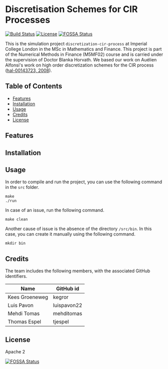 # Discretisation Schemes for CIR Processes
[![Build Status](https://travis-ci.com/tjespel/discretization-schemes-cir-processes.svg?token=H7bzknKpKUjcDxrX949q&branch=master)](https://travis-ci.com/tjespel/discretization-schemes-cir-processes) [![License](https://img.shields.io/badge/License-Apache%202.0-blue.svg)](https://opensource.org/licenses/Apache-2.0) [![FOSSA Status](https://app.fossa.io/api/projects/git%2Bgithub.com%2Ftjespel%2Fdiscretization-cir-processes.svg?type=shield)](https://app.fossa.io/projects/git%2Bgithub.com%2Ftjespel%2Fdiscretization-cir-processes?ref=badge_shield)

This is the simulation project `discretization-cir-process` at Imperial College London in the MSc in Mathematics and Finance. This project is part of the Numerical Methods in Finance (M5MF02) course and is carried under the supervision of Doctor Blanka Horvath. We based our work on Auélien Alfonsi's work on high order discretization schemes for the CIR process ([hal-00143723, 2008](https://hal.archives-ouvertes.fr/hal-00143723/document)).


## Table of Contents

- [Features](#features)
- [Installation](#installation)
- [Usage](#usage)
- [Credits](#credits)
- [License](#license)

## Features

## Installation

## Usage

In order to compile and run the project, you can use the following command in the `src` folder.

```
make
./run
```

In case of an issue, run the following command.

```
make clean
```

Another cause of issue is the absence of the directory `/src/bin`. In this case, you can create it manually using the following command.
```
mkdir bin
```

## Credits

The team includes the following members, with the associated GitHub identifiers.

| Name | GitHub id |
| --- | --- |
|Kees Groeneweg|kegror|
|Luis Pavon|luispavon22|
|Mehdi Tomas|mehditomas|
|Thomas Espel|tjespel|

## License
Apache 2

[![FOSSA Status](https://app.fossa.io/api/projects/git%2Bgithub.com%2Ftjespel%2Fdiscretization-cir-processes.svg?type=large)](https://app.fossa.io/projects/git%2Bgithub.com%2Ftjespel%2Fdiscretization-cir-processes?ref=badge_large)
